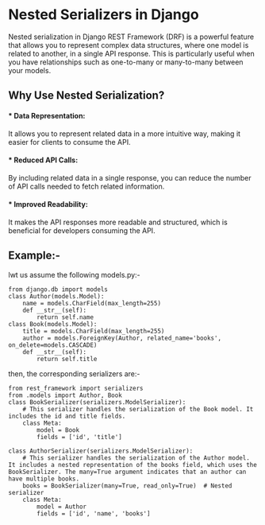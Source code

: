 # Nested Serializers in Django
Nested serialization in Django REST Framework (DRF) is a powerful feature that allows you to represent complex data structures, where one model is related to another, in a single API response. This is particularly useful when you have relationships such as one-to-many or many-to-many between your models.

## Why Use Nested Serialization?
#### * Data Representation: 
It allows you to represent related data in a more intuitive way, making it easier for clients to consume the API.
#### * Reduced API Calls: 
By including related data in a single response, you can reduce the number of API calls needed to fetch related information.
#### * Improved Readability: 
It makes the API responses more readable and structured, which is beneficial for developers consuming the API.

## Example:-
lwt us assume the following models.py:-
```aiignore
from django.db import models
class Author(models.Model):
    name = models.CharField(max_length=255)
    def __str__(self):
        return self.name
class Book(models.Model):
    title = models.CharField(max_length=255)
    author = models.ForeignKey(Author, related_name='books', on_delete=models.CASCADE)
    def __str__(self):
        return self.title
```

then, the corresponding serializers are:-
```aiignore
from rest_framework import serializers
from .models import Author, Book
class BookSerializer(serializers.ModelSerializer):
    # This serializer handles the serialization of the Book model. It includes the id and title fields.
    class Meta:
        model = Book
        fields = ['id', 'title']
        
class AuthorSerializer(serializers.ModelSerializer):
    # This serializer handles the serialization of the Author model. It includes a nested representation of the books field, which uses the BookSerializer. The many=True argument indicates that an author can have multiple books.
    books = BookSerializer(many=True, read_only=True)  # Nested serializer
    class Meta:
        model = Author
        fields = ['id', 'name', 'books']

```